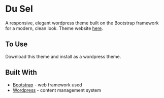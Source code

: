 # Du Sel

A responsive, elegant wordpress theme built on the Bootstrap framework for a modern, clean look. Theme website [here](https://duseltheme.sprinklewithsalt.com/).

## To Use

Download this theme and install as a wordpress theme.

## Built With

* [Bootstrap](https://getbootstrap.com) - web framework used
* [Wordpress](https://wordpress.org/) - content management system
